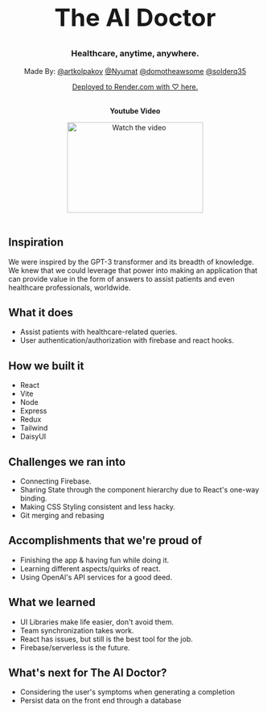 
<h1 align="center" style="font-size: 3rem;">The AI Doctor</h1>

<h3 align="center">Healthcare, anytime, anywhere.</h3>

<p align="center">Made By: <a href="https://github.com/artkolpakov" target="_blank">@artkolpakov</a>  <a href="https://github.com/Nyumat" target="_blank">@Nyumat</a>
<a href="https://github.com/domotheawsome" target="_blank">@domotheawsome</a>
<a href="https://github.com/solderq35" target="_blank">@solderq35</a>
</p>

<div align="center">
<a href="https://ai-doctor.onrender.com/">Deployed to Render.com with ♡ here.</a>
</div>
<br>

<div align="center">
<p><b>Youtube Video</b></p>
<a href="https://www.youtube.com/watch?v=rylIjzUoKDU" target="_blank">
 <img src="http://img.youtube.com/vi/rylIjzUoKDU/maxresdefault.jpg" alt="Watch the video" width="270" height="180"/>
</a>
</div>

<br>

## Inspiration

We were inspired by the GPT-3 transformer and its breadth of knowledge. We knew that we could leverage that power into making an application that can provide value in the form of answers to assist patients and even healthcare professionals, worldwide.

## What it does

- Assist patients with healthcare-related queries.
- User authentication/authorization with firebase and react hooks.

## How we built it
- React 
- Vite
- Node
- Express
- Redux 
- Tailwind
- DaisyUI

## Challenges we ran into
- Connecting Firebase.
- Sharing State through the component hierarchy due to React's one-way binding.
- Making CSS Styling consistent and less hacky.
- Git merging and rebasing
## Accomplishments that we're proud of
- Finishing the app & having fun while doing it.
- Learning different aspects/quirks of react.
- Using OpenAl's API services for a good deed.
## What we learned
- UI Libraries make life easier, don't avoid them.
- Team synchronization takes work.
- React has issues, but still is the best tool for the job.
- Firebase/serverless is the future.

## What's next for The Al Doctor? 

- Considering the user's symptoms when generating a completion
- Persist data on the front end through a database

